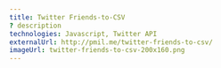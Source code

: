 ```yaml
---
title: Twitter Friends-to-CSV
? description
technologies: Javascript, Twitter API
externalUrl: http://pmil.me/twitter-friends-to-csv/
imageUrl: twitter-friends-to-csv-200x160.png
---
```

